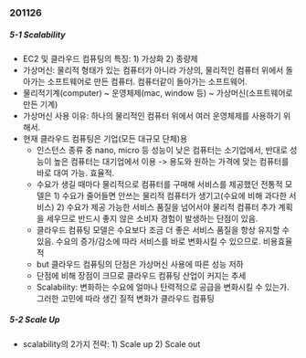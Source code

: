 ### 201126
##### 5-1 Scalability
- EC2 및 클라우드 컴퓨팅의 특징: 1) 가상화 2) 종량제
- 가상머신: 물리적 형태가 있는 컴퓨터가 아니라 가상의, 물리적인 컴퓨터 위에서 돌아가는 소프트웨어로 만든 컴퓨터. 컴퓨터같이 돌아가는 소프트웨어.
- 물리적기계(computer) ~ 운영체제(mac, window 등) ~ 가상머신(소프트웨어로 만든 기계)
- 가상머신 사용 이유: 하나의 물리적인 컴퓨터 위에서 여러 운영체제를 사용하기 위해서.
- 현재 클라우드 컴퓨팅은 기업(모든 대규모 단체)용
	- 인스턴스 종류 중 nano, micro 등 성능이 낮은 컴퓨터는 소기업에서, 반대로 성능이 높은 컴퓨터는 대기업에서 이용 -> 용도와 원하는 가격에 맞는 컴퓨터를 바로 대여 가능. 효율적.
	- 수요가 생길 때마다 물리적으로 컴퓨터를 구매해 서비스를 제공했던 전통적 모델은 1) 수요가 줄어들면 안쓰는 물리적 컴퓨터가 생기고(수요에 비해 과다한 서비스) 2) 수요가 제공 가능한 서비스 품질을 넘어서야 물리적 컴퓨터 추가 계획을 세우므로 반드시 좋지 않은 소비자 경험이 발생하는 단점이 있음.
	- 클라우드 컴퓨팅 모델은 수요보다 조금 더 좋은 서비스 품질을 항상 유지할 수 있음. 수요의 증가/감소에 따라 서비스를 바로 변화시킬 수 있으므로. 비용효율적
	- but 클라우드 컴퓨팅의 단점은 가상머신 사용에 따른 성능 저하
	- 단점에 비해 장점이 크므로 클라우드 컴퓨팅 산업이 커지는 추세
	- Scalability: 변화하는 수요에 얼마나 탄력적으로 공급을 변화시킬 수 있는가. 그러한 고민에 따라 생긴 질적 변화가 클라우드 컴퓨팅

##### 5-2 Scale Up
- scalability의 2가지 전략: 1) Scale up 2) Scale out
